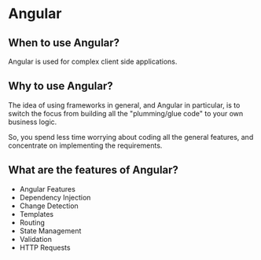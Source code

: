 # Angular

## When to use Angular?
Angular is used for complex client side applications.

## Why to use Angular?
The idea of using frameworks in general, and Angular in particular, is to switch the focus from building all the "plumming/glue code" to your own business logic. 

So, you spend less time worrying about coding all the general features, and concentrate on implementing the requirements.

## What are the features of Angular?
- Angular Features
- Dependency Injection
- Change Detection
- Templates
- Routing
- State Management
- Validation
- HTTP Requests



